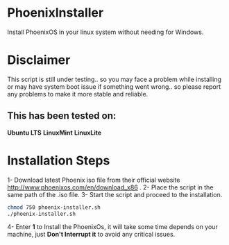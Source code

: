# PhoenixInstaller #
Install PhoenixOS in your linux system without needing for Windows.
# Disclaimer #
This script is still under testing.. so you may face a problem while installing or may have system boot issue if something went wrong.. so please report any problems to make it more stable and reliable.

## This has been tested on: ##
**Ubuntu LTS**
**LinuxMint**
**LinuxLite**

# Installation Steps #
1- Download latest Phoenix iso file from their official website http://www.phoenixos.com/en/download_x86 .
2- Place the script in the same path of the .iso file.
3- Start the script and proceed to the installation.
```bash
chmod 750 phoenix-installer.sh
./phoenix-installer.sh
```
4- Enter **1** to Install the PhoenixOs, it will take some time depends on your machine, just **Don't Interrupt it** to avoid any critical issues.
